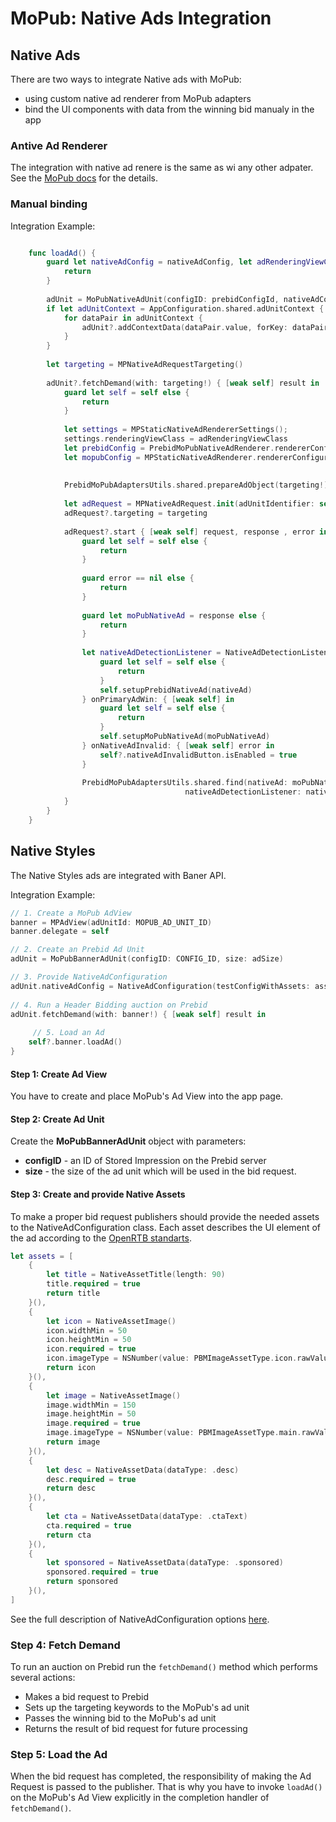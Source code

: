 # MoPub: Native Ads Integration

## Native Ads

There are two ways to integrate Native ads with MoPub:

 - using custom native ad renderer from MoPub adapters
 - bind the UI components with data from the winning bid manualy in the app

### Antive Ad Renderer

The integration with native ad renere is the same as wi any other adpater. See the [MoPub docs](https://developers.mopub.com/publishers/mediation/integrate-android/#set-up-ad-renderers-for-native-ads) for the details. 

### Manual binding

Integration Example: 

```swift

    func loadAd() {
        guard let nativeAdConfig = nativeAdConfig, let adRenderingViewClass = adRenderingViewClass else {
            return
        }
        
        adUnit = MoPubNativeAdUnit(configID: prebidConfigId, nativeAdConfiguration: nativeAdConfig)
        if let adUnitContext = AppConfiguration.shared.adUnitContext {
            for dataPair in adUnitContext {
                adUnit?.addContextData(dataPair.value, forKey: dataPair.key)
            }
        }
        
        let targeting = MPNativeAdRequestTargeting()
        
        adUnit?.fetchDemand(with: targeting!) { [weak self] result in
            guard let self = self else {
                return
            }
                        
            let settings = MPStaticNativeAdRendererSettings();
            settings.renderingViewClass = adRenderingViewClass
            let prebidConfig = PrebidMoPubNativeAdRenderer.rendererConfiguration(with: settings);
            let mopubConfig = MPStaticNativeAdRenderer.rendererConfiguration(with: settings);
            
            
            PrebidMoPubAdaptersUtils.shared.prepareAdObject(targeting!)
            
            let adRequest = MPNativeAdRequest.init(adUnitIdentifier: self.moPubAdUnitId, rendererConfigurations: [prebidConfig, mopubConfig!])
            adRequest?.targeting = targeting
            
            adRequest?.start { [weak self] request, response , error in
                guard let self = self else {
                    return
                }
                
                guard error == nil else {
                    return
                }
                
                guard let moPubNativeAd = response else {
                    return
                }
                                
                let nativeAdDetectionListener = NativeAdDetectionListener { [weak self] nativeAd in
                    guard let self = self else {
                        return
                    }
                    self.setupPrebidNativeAd(nativeAd)
                } onPrimaryAdWin: { [weak self] in
                    guard let self = self else {
                        return
                    }
                    self.setupMoPubNativeAd(moPubNativeAd)
                } onNativeAdInvalid: { [weak self] error in
                    self?.nativeAdInvalidButton.isEnabled = true
                }
                
                PrebidMoPubAdaptersUtils.shared.find(nativeAd: moPubNativeAd,
                                       nativeAdDetectionListener: nativeAdDetectionListener)
            }
        }
    }

```

## Native Styles 

The Native Styles ads are integrated with Baner API.

Integration Example:

``` swift
// 1. Create a MoPub AdView
banner = MPAdView(adUnitId: MOPUB_AD_UNIT_ID)
banner.delegate = self

// 2. Create an Prebid Ad Unit
adUnit = MoPubBannerAdUnit(configID: CONFIG_ID, size: adSize)

// 3. Provide NativeAdConfiguration
adUnit.nativeAdConfig = NativeAdConfiguration(testConfigWithAssets: assets)
    
// 4. Run a Header Bidding auction on Prebid
adUnit.fetchDemand(with: banner!) { [weak self] result in
    
     // 5. Load an Ad
    self?.banner.loadAd()
}
```

#### Step 1: Create Ad View

You have to create and place MoPub's Ad View into the app page.


#### Step 2: Create Ad Unit

Create the **MoPubBannerAdUnit** object with parameters:

- **configID** - an ID of Stored Impression on the Prebid server
- **size** - the size of the ad unit which will be used in the bid request.


#### Step 3: Create and provide Native Assets

To make a proper bid request publishers should provide the needed assets to the NativeAdConfiguration class. Each asset describes the UI element of the ad according to the [OpenRTB standarts](https://www.iab.com/wp-content/uploads/2018/03/OpenRTB-Native-Ads-Specification-Final-1.2.pdf).

``` swift
let assets = [
    {
        let title = NativeAssetTitle(length: 90)
        title.required = true
        return title
    }(),
    {
        let icon = NativeAssetImage()
        icon.widthMin = 50
        icon.heightMin = 50
        icon.required = true
        icon.imageType = NSNumber(value: PBMImageAssetType.icon.rawValue)
        return icon
    }(),
    {
        let image = NativeAssetImage()
        image.widthMin = 150
        image.heightMin = 50
        image.required = true
        image.imageType = NSNumber(value: PBMImageAssetType.main.rawValue)
        return image
    }(),
    {
        let desc = NativeAssetData(dataType: .desc)
        desc.required = true
        return desc
    }(),
    {
        let cta = NativeAssetData(dataType: .ctaText)
        cta.required = true
        return cta
    }(),
    {
        let sponsored = NativeAssetData(dataType: .sponsored)
        sponsored.required = true
        return sponsored
    }(),
]
```

See the full description of NativeAdConfiguration options [here](../../info-modules/native/in-app-bidding-native-ad-configuration.md).

### Step 4: Fetch Demand

To run an auction on Prebid run the `fetchDemand()` method which performs several actions:

- Makes a bid request to Prebid
- Sets up the targeting keywords to the MoPub's ad unit
- Passes the winning bid to the MoPub's ad unit
- Returns the result of bid request for future processing

### Step 5: Load the Ad

When the bid request has completed, the responsibility of making the Ad Request is passed to the publisher. That is why you have to invoke `loadAd()` on the MoPub's Ad View explicitly in the completion handler of `fetchDemand()`.

